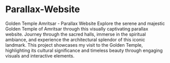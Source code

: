 # Parallax-Website
Golden Temple Amritsar - Parallax Website
Explore the serene and majestic Golden Temple of Amritsar through this visually captivating parallax website.
Journey through the sacred halls, immerse in the spiritual ambiance, and experience the architectural splendor of this iconic landmark. 
This project showcases my visit to the Golden Temple, highlighting its cultural significance and timeless beauty through engaging visuals and interactive elements.

